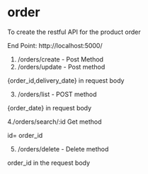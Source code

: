# order
To create the restful API for the product order

 End Point: http://localhost:5000/

1. /orders/create - Post Method
2. /orders/update - Post method

{order_id,delivery_date} in request body

3. /orders/list - POST method

{order_date} in request body

4./orders/search/:id Get method

id= order_id

5. /orders/delete - Delete method

order_id in the request body

